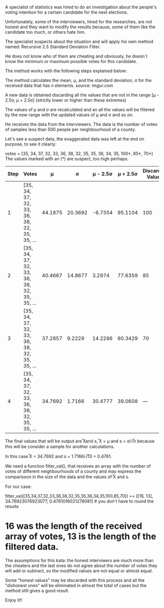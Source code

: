 A specialist of statistics was hired to do an investigation about the people's voting intention for a certain candidate for the next elections.

Unfortunately, some of the interviewers, hired for the researches, are not honest and they want to modify the results because, some of them like the candidate too much, or others hate him.

The specialist suspects about the situation and will apply his own method named: Recursive 2.5 Standard Deviation Filter.

He does not know who of them are cheating and obviously, he doesn´t know the minimum or maximum possible votes for this candidate.

The method works with the following steps explained below:

The method calculates the mean, μ, and the standard deviation, σ for the received data that has n elements.
source: imgur.com

A new data is obtained discarding all the values that are not in the range [μ - 2.5σ, μ + 2.5σ] (strictly lower or higher than these extremes)

The values of μ and σ are recalculated and an all the values will be filtered by the new range with the updated values of μ and σ and so on.

He receives the data from the interviewers. The data is the number of votes of samples less than 500 people per neighbourhood of a county.

Let's see a suspect data, the exaggerated data was left at the end on purpose, to see it clearly:

votes = [35, 34, 37, 32, 33, 36, 38, 32, 35, 35, 36, 34, 35, 100*, 85*, 70*]
The values marked with an (\*) are suspect, too high perhaps.

| Step | Votes                                        | μ       | σ       | μ - 2.5σ | μ + 2.5σ | Discarded Values |
| ---- | -------------------------------------------- | ------- | ------- | -------- | -------- | ---------------- |
| 1    | [35, 34, 37, 32, 33, 36, 38, 32, 35, 35, ... | 44.1875 | 20.3692 | -6.7354  | 95.1104  | 100              |
| 2    | [35, 34, 37, 32, 33, 36, 38, 32, 35, 35, ... | 40.4667 | 14.8677 | 3.2974   | 77.6359  | 85               |
| 3    | [35, 34, 37, 32, 33, 36, 38, 32, 35, 35, ... | 37.2857 | 9.2229  | 14.2286  | 60.3429  | 70               |
| 4    | [35, 34, 37, 32, 33, 36, 38, 32, 35, 35, ... | 34.7692 | 1.7166  | 30.4777  | 39.0608  | —                |

The final values that will be output are ̅Xand s, ̅X = μ and s = σ/√̅n because this will be consider a sample for another calculations.

In this case ̅X = 34.7692 and s = 1.7166/√̅13 = 0.4761.

We need a function filter_val(), that receives an array with the number of votes of different neighbourhoods of a county and may express the comparisson in the size of the data and the values of ̅X and s.

For our case:

filter_val([35,34,37,32,33,36,38,32,35,35,36,34,35,100,85,70]) == [[16, 13], 34.76923076923077, 0.4761016021276081] # you don't have to round the results

# 16 was the length of the received array of votes, 13 is the length of the filtered data.

The assumptions for this kata: the honest interviwers are much more than the cheaters and the last ones do not agree about the number of votes they will add or subtract, so the modified values are not equal or almost equal.

Some "honest values" may be discarded with this process and all the "dishonest ones" will be eliminated in almost the total of cases but the method still gives a good result.

Enjoy it!!
